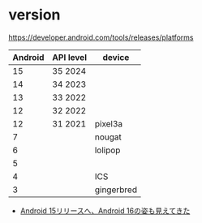 # version

https://developer.android.com/tools/releases/platforms

| Android | API level | device     |
| ------- | --------- | ---------- |
| 15      | 35 2024   |            |
| 14      | 34 2023   |            |
| 13      | 33 2022   |            |
| 12      | 32 2022   |            |
| 12      | 31 2021   | pixel3a    |
| 7       |           | nougat     |
| 6       |           | lolipop    |
| 5       |           |            |
| 4       |           | ICS        |
| 3       |           | gingerbred |

- [Android 15リリースへ⁠⁠、Android 16の姿も見えてきた](https://gihyo.jp/article/2024/09/android-weekly-topics-240912)

